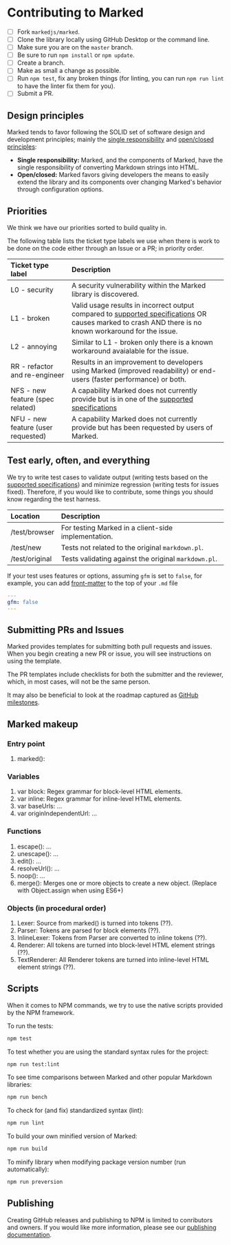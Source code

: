 # Contributing to Marked

- [ ] Fork `markedjs/marked`.
- [ ] Clone the library locally using GitHub Desktop or the command line.
- [ ] Make sure you are on the `master` branch.
- [ ] Be sure to run `npm install` or `npm update`.
- [ ] Create a branch.
- [ ] Make as small a change as possible.
- [ ] Run `npm test`, fix any broken things (for linting, you can run `npm run lint` to have the linter fix them for you).
- [ ] Submit a PR.

## Design principles

Marked tends to favor following the SOLID set of software design and development principles; mainly the [single responsibility](https://en.wikipedia.org/wiki/Single_responsibility_principle) and [open/closed principles](https://en.wikipedia.org/wiki/Open/closed_principle):

- **Single responsibility:** Marked, and the components of Marked, have the single responsibility of converting Markdown strings into HTML.
- **Open/closed:** Marked favors giving developers the means to easily extend the library and its components over changing Marked's behavior through configuration options.

## Priorities

We think we have our priorities sorted to build quality in.

The following table lists the ticket type labels we use when there is work to be done on the code either through an Issue or a PR; in priority order.

|Ticket type label                  |Description                                                                                                                            |
|:----------------------------------|:--------------------------------------------------------------------------------------------------------------------------------------|
|L0 - security                      |A security vulnerability within the Marked library is discovered.                                                                      |
|L1 - broken                        |Valid usage results in incorrect output compared to [supported specifications](AUTHORS.md#specifications) OR causes marked to crash AND there is no known workaround for the issue.                                                                        |
|L2 - annoying                      |Similar to L1 - broken only there is a known workaround avaialable for the issue.                                                      |
|RR - refactor and re-engineer      |Results in an improvement to developers using Marked (improved readability) or end-users (faster performance) or both.                 |
|NFS - new feature (spec related)   |A capability Marked does not currently provide but is in one of the [supported specifications](AUTHORS.md#specifications)|
|NFU - new feature (user requested) |A capability Marked does not currently provide but has been requested by users of Marked.                                              |

## Test early, often, and everything

We try to write test cases to validate output (writing tests based on the [supported specifications](AUTHORS.md#specifications)) and minimize regression (writing tests for issues fixed). Therefore, if you would like to contribute, some things you should know regarding the test harness.

|Location      |Description                                         |
|:-------------|:---------------------------------------------------|
|/test/browser |For testing Marked in a client-side implementation. |
|/test/new     |Tests not related to the original `markdown.pl`.    |
|/test/original|Tests validating against the original `markdown.pl`.|

If your test uses features or options, assuming `gfm` is set to `false`, for example, you can add [front-matter](https://www.npmjs.com/package/front-matter) to the top of
your `.md` file

``` yml
---
gfm: false
---
```

## Submitting PRs and Issues

Marked provides templates for submitting both pull requests and issues. When you begin creating a new PR or issue, you will see instructions on using the template.

The PR templates include checklists for both the submitter and the reviewer, which, in most cases, will not be the same person.

It may also be beneficial to look at the roadmap captured as [GitHub milestones](https://github.com/markedjs/marked/milestones).

## Marked makeup

### Entry point

1. marked():

### Variables

1. var block: Regex grammar for block-level HTML elements.
2. var inline: Regex grammar for inline-level HTML elements.
3. var baseUrls: ...
4. var originIndependentUrl: ...

### Functions

1. escape(): ...
2. unescape(): ...
3. edit(): ...
4. resolveUrl(): ...
5. noop(): ...
6. merge(): Merges one or more objects to create a new object. (Replace with  Object.assign when using ES6+)

### Objects (in procedural order)

1. Lexer: Source from marked() is turned into tokens (??).
2. Parser: Tokens are parsed for block elements (??).
3. InlineLexer: Tokens from Parser are converted to inline tokens (??).
4. Renderer: All tokens are turned into block-level HTML element strings (??).
5. TextRenderer: All Renderer tokens are turned into inline-level HTML element strings (??).

## Scripts

When it comes to NPM commands, we try to use the native scripts provided by the NPM framework.

To run the tests:

``` bash
npm test
```

To test whether you are using the standard syntax rules for the project:

```bash
npm run test:lint
```

To see time comparisons between Marked and other popular Markdown libraries:

```bash
npm run bench
```

To check for (and fix) standardized syntax (lint):

```bash
npm run lint
```

To build your own minified version of Marked:

```bash
npm run build
```

To minify library when modifying package version number (run automatically):

```bash
npm run preversion
```

## Publishing

Creating GitHub releases and publishing to NPM is limited to conributors and owners. If you would like more information, please see our [publishing documentation](PUBLISHING.md).
